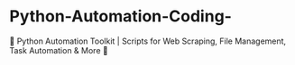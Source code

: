 # Python-Automation-Coding-
🚀 Python Automation Toolkit | Scripts for Web Scraping, File Management, Task Automation &amp; More 🤖
